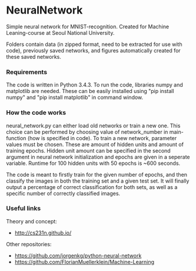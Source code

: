 # NeuralNetwork
Simple neural network for MNIST-recognition.
Created for Machine Leaning-course at Seoul National University.

Folders contain data (in zipped format, need to be extracted for use with code), previously saved networks, and figures automatically created for these saved networks. 


### Requirements
The code is written in Python 3.4.3. 
To run the code, libraries numpy and matplotlib are needed. These can be easily installed using "pip install numpy" and "pip install matplotlib" in command window.


### How the code works
neural_network.py can either load old networks or train a new one. This choice can be performed by choosing value of network_number in main-function (how is specified in code). To train a new network, parameter values must be chosen. These are amount of hidden units and amount of training epochs. Hidden unit amount can be specified in the second argument in neural network initialization and epochs are given in a seperate variable. Runtime for 100 hidden units with 50 epochs is ~600 seconds.

The code is meant to firstly train for the given number of epochs, and then classify the images in both the training set and a given test set. It will finally output a percentage of correct classification for both sets, as well as a specific number of correctly classified images.


### Useful links
Theory and concept: 
* http://cs231n.github.io/

Other repositories:
* https://github.com/jorgenkg/python-neural-network
* https://github.com/FlorianMuellerklein/Machine-Learning
